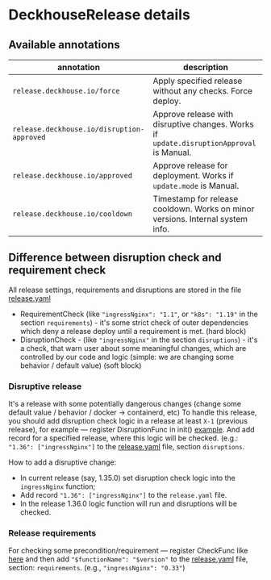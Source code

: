 # DeckhouseRelease details

## Available annotations

| annotation                                 | description                                                                              |
|--------------------------------------------|------------------------------------------------------------------------------------------|
| `release.deckhouse.io/force`               | Apply specified release without any checks. Force deploy.                                |
| `release.deckhouse.io/disruption-approved` | Approve release with disruptive changes. Works if `update.disruptionApproval` is Manual. |
| `release.deckhouse.io/approved`            | Approve release for deployment. Works if `update.mode` is Manual.                        |
| `release.deckhouse.io/cooldown`            | Timestamp for release cooldown. Works on minor versions. Internal system info.           |

## Difference between disruption check and requirement check

All release settings, requirements and disruptions are stored in the file [release.yaml](release.yaml)

- RequirementCheck (like `"ingressNginx": "1.1"`, or `"k8s": "1.19"` in the section `requirements`) - it's some strict check of outer dependencies which deny a release deploy until a requirement is met. (hard block)
- DisruptionCheck - (like `"ingressNginx"` in the section `disruptions`) - it's a check, that warn user about some meaningful changes, which are controlled by our code and logic (simple: we are changing some behavior / default value) (soft block)

### Disruptive release

It's a release with some potentially dangerous changes (change some default value / behavior / docker -> containerd, etc)
To handle this release, you should add disruption check logic in a release at least `X-1` (previous release), for example — register DisruptionFunc in init() [example](modules/402-ingress-nginx/hooks/requirements.go).
And add record for a specified release, where this logic will be checked. (e.g.: `"1.36": ["ingressNginx"]` to the [release.yaml](release.yaml) file, section `disruptions`.

How to add a disruptive change:
- In current release (say, 1.35.0) set disruption check logic into the `ingressNginx` function;
- Add record `"1.36": ["ingressNginx"]` to the `release.yaml` file.
- In the release 1.36.0 logic function will run and disruptions will be checked.

### Release requirements

For checking some precondition/requirement — register CheckFunc like [here](modules/402-ingress-nginx/hooks/requirements.go)
and then add `"$functionName": "$version"` to the [release.yaml](release.yaml) file, section: `requirements`. (e.g., `"ingressNginx": "0.33"`)
